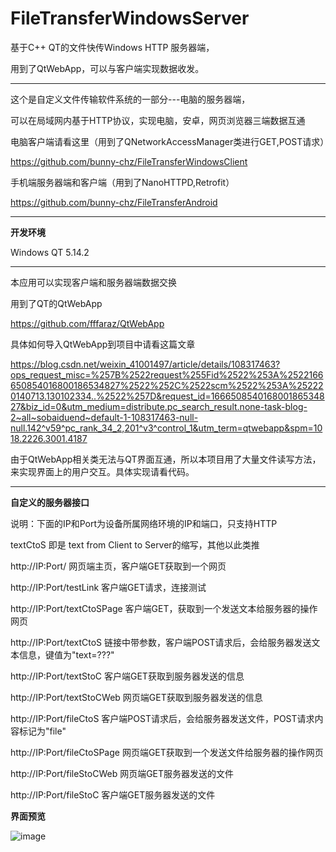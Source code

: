 # FileTransferWindowsServer
基于C++ QT的文件快传Windows HTTP 服务器端，

用到了QtWebApp，可以与客户端实现数据收发。

------------------------------

这个是自定义文件传输软件系统的一部分---电脑的服务器端，

可以在局域网内基于HTTP协议，实现电脑，安卓，网页浏览器三端数据互通


电脑客户端请看这里（用到了QNetworkAccessManager类进行GET,POST请求）

https://github.com/bunny-chz/FileTransferWindowsClient

手机端服务器端和客户端（用到了NanoHTTPD,Retrofit）

https://github.com/bunny-chz/FileTransferAndroid

----------------------------------------

**开发环境**

Windows QT 5.14.2

------------------------------

本应用可以实现客户端和服务器端数据交换

用到了QT的QtWebApp

https://github.com/fffaraz/QtWebApp

具体如何导入QtWebApp到项目中请看这篇文章

https://blog.csdn.net/weixin_41001497/article/details/108317463?ops_request_misc=%257B%2522request%255Fid%2522%253A%2522166650854016800186534827%2522%252C%2522scm%2522%253A%252220140713.130102334..%2522%257D&request_id=166650854016800186534827&biz_id=0&utm_medium=distribute.pc_search_result.none-task-blog-2~all~sobaiduend~default-1-108317463-null-null.142^v59^pc_rank_34_2,201^v3^control_1&utm_term=qtwebapp&spm=1018.2226.3001.4187


由于QtWebApp相关类无法与QT界面互通，所以本项目用了大量文件读写方法，来实现界面上的用户交互。具体实现请看代码。

-----------------------------------------

**自定义的服务器接口**

说明：下面的IP和Port为设备所属网络环境的IP和端口，只支持HTTP

textCtoS 即是 text from Client to Server的缩写，其他以此类推

http://IP:Port/ 网页端主页，客户端GET获取到一个网页

http://IP:Port/testLink 客户端GET请求，连接测试

http://IP:Port/textCtoSPage 客户端GET，获取到一个发送文本给服务器的操作网页

http://IP:Port/textCtoS 链接中带参数，客户端POST请求后，会给服务器发送文本信息，键值为"text=???"

http://IP:Port/textStoC 客户端GET获取到服务器发送的信息

http://IP:Port/textStoCWeb 网页端GET获取到服务器发送的信息

http://IP:Port/fileCtoS 客户端POST请求后，会给服务器发送文件，POST请求内容标记为"file"

http://IP:Port/fileCtoSPage 网页端GET获取到一个发送文件给服务器的操作网页

http://IP:Port/fileStoCWeb 网页端GET服务器发送的文件

http://IP:Port/fileStoC 客户端GET服务器发送的文件


**界面预览**

![image](https://user-images.githubusercontent.com/57706599/197378840-9ed8ab29-19e6-49aa-b74e-8610ccd9e924.png)


